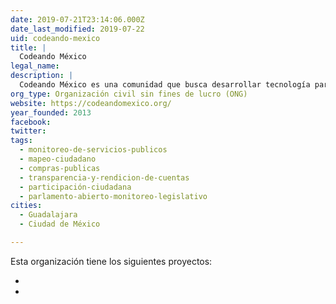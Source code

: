 ```yaml
---
date: 2019-07-21T23:14:06.000Z
date_last_modified: 2019-07-22
uid: codeando-mexico
title: |
  Codeando México
legal_name: 
description: |
  Codeando México es una comunidad que busca desarrollar tecnología para construir un mejor país
org_type: Organización civil sin fines de lucro (ONG)
website: https://codeandomexico.org/
year_founded: 2013
facebook: 
twitter: 
tags:
  - monitoreo-de-servicios-publicos
  - mapeo-ciudadano
  - compras-publicas
  - transparencia-y-rendicion-de-cuentas
  - participación-ciudadana
  - parlamento-abierto-monitoreo-legislativo
cities: 
  - Guadalajara
  - Ciudad de México

---
```


Esta organización tiene los siguientes proyectos:

- [](/proyectos/tecnologia-civica-para-mejorar-la-movilidad-de-manera-participativa)
- [](/proyectos/centro-civico-por-codeando-mexico)

